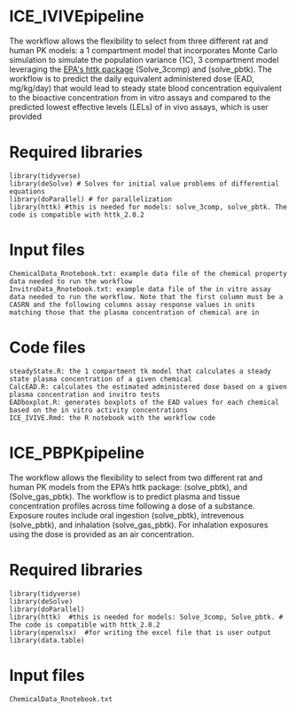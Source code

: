 # ICE_IVIVEpipeline
The workflow allows the flexibility to select from three different rat and human PK models: a 1 compartment model that incorporates Monte Carlo simulation to simulate the population variance (1C), 3 compartment model leveraging the  [EPA's httk package](https://github.com/USEPA/CompTox-ExpoCast-httk) (Solve_3comp) and (solve_pbtk). The workflow is to predict the daily equivalent administered dose (EAD, mg/kg/day) that would lead to steady state blood concentration equivalent to the bioactive concentration from in vitro assays and compared to the predicted lowest effective levels (LELs) of in vivo assays, which is user provided


# Required libraries
	library(tidyverse)
	library(deSolve) # Solves for initial value problems of differential equations
	library(doParallel) # for parallelization 
	library(httk) #this is needed for models: solve_3comp, solve_pbtk. The code is compatible with httk_2.0.2
	

# Input files
	ChemicalData_Rnotebook.txt: example data file of the chemical property data needed to run the workflow
	InvitroData_Rnotebook.txt: example data file of the in vitro assay data needed to run the workflow. Note that the first column must be a CASRN and the following columns assay response values in units matching those that the plasma concentration of chemical are in

# Code files
	steadyState.R: the 1 compartment tk model that calculates a steady state plasma concentration of a given chemical
	CalcEAD.R: calculates the estimated administered dose based on a given plasma concentration and invitro tests
	EADboxplot.R: generates boxplots of the EAD values for each chemical based on the in vitro activity concentrations
	ICE_IVIVE.Rmd: the R notebook with the workflow code


# ICE_PBPKpipeline
The workflow allows the flexibility to select from two different rat and human PK models from the EPA’s httk package: (solve_pbtk), and (Solve_gas_pbtk). The workflow is to predict plasma and tissue concentration profiles across time following a dose of a substance. Exposure routes include oral ingestion (solve_pbtk), intrevenous (solve_pbtk), and inhalation (solve_gas_pbtk). For inhalation exposures using the dose is provided as an air concentration.

# Required libraries
	library(tidyverse)
	library(deSolve)
	library(doParallel)
	library(httk)  #this is needed for models: Solve_3comp, Solve_pbtk. # The code is compatible with httk_2.0.2
	library(openxlsx)  #for writing the excel file that is user output
	library(data.table)
	
# Input files
	ChemicalData_Rnotebook.txt


